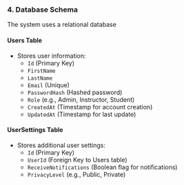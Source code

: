 ﻿

### **4. Database Schema**
The system uses a relational database 

#### **Users Table**
- Stores user information:
  - `Id` (Primary Key)
  - `FirstName`
  - `LastName`
  - `Email` (Unique)
  - `PasswordHash` (Hashed password)
  - `Role` (e.g., Admin, Instructor, Student)
  - `CreatedAt` (Timestamp for account creation)
  - `UpdatedAt` (Timestamp for last update)

#### **UserSettings Table**
- Stores additional user settings:
  - `Id` (Primary Key)
  - `UserId` (Foreign Key to Users table)
  - `ReceiveNotifications` (Boolean flag for notifications)
  - `PrivacyLevel` (e.g., Public, Private)
